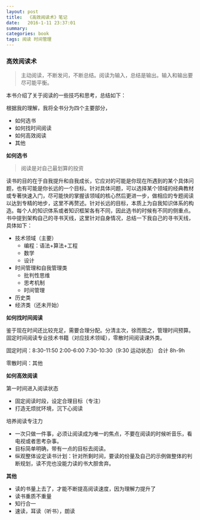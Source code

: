 ```yaml
---
layout: post 
title:  《高效阅读术》笔记
date:   2016-1-11 23:37:01
summary:
categories: book
tags: 阅读 时间管理
---
```


### 高效阅读术

> 主动阅读，不断发问，不断总结。阅读为输入，总结是输出。输入和输出要尽可能平衡。

本书介绍了关于阅读的一些技巧和思考，总结如下：

根据我的理解，我将全书分为四个主要部分，

- 如何选书
- 如何找时间阅读
- 如何高效阅读
- 其他

__如何选书__

> 阅读是对自己最划算的投资

读书的目的在于自我提升和自我成长，它应对的可能是你现在所遇到的某个具体问题，也有可能是你长远的一个目标。针对具体问题，可以选择某个领域的经典教材或专著快速入门，尽可能快的掌握该领域的核心然后更进一步，做相应的专题阅读以达到专精的地步，这里不再赘述。针对长远的目标，本质上为自我知识体系的构造。每个人的知识体系或者知识框架各有不同，因此选书的时候有不同的侧重点。书中提到架构自己的寻书天线，这里针对自身情况，总结一下我自己的寻书天线，具体如下：

- 技术领域（主要）
    - 编程：语法+算法+工程
    - 数学
    - 设计
- 时间管理和自我管理类
    - 批判性思维
    - 思考机制
    - 时间管理
- 历史类
- 经济类（还未开始）

__如何找时间阅读__

鉴于现在时间还比较充足，需要合理分配。分清主次，徐而图之，管理时间预算。固定时间阅读专业技术书籍（对应技术领域），零散时间阅读课外类。

固定时间：8:30-11:50    2:00-6:00    7:30-10:30（9:30 运动状态）    合计 8h-9h

零散时间：其他

__如何高效阅读__

第一时间进入阅读状态

- 固定阅读时段，设定合理目标（专注）
- 打造无烦扰环境，沉下心阅读

培养阅读专注力

- 一次只做一件事，必须让阅读成为唯一的焦点，不要在阅读的时候听音乐，看电视或者思考杂事。
- 目标简单明确，带有一点的目标去阅读。
- 纵观整体设定读书计划：针对所剩时间，要读的份量及自己的示例做整体的判断规划，读不完也没能力读的书大胆舍弃。

__其他__

- 读的书量上去了，才能不断提高阅读速度，因为理解力提升了
- 读书重质不重量
- 知行合一
- 速读，耳读（听书），朗读




